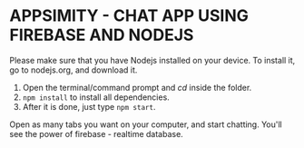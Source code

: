 # APPSIMITY - CHAT APP USING FIREBASE AND NODEJS

Please make sure that you have Nodejs installed on your device. To install it, go to nodejs.org, and download it.
1. Open the terminal/command prompt and *cd* inside the folder.
2. `npm install` to install all dependencies.
3. After it is done, just type `npm start`.

Open as many tabs you want on your computer, and start chatting. You'll see the power of firebase - realtime database.
